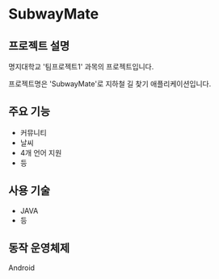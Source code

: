 # SubwayMate
## 프로젝트 설명

명지대학교 '팀프로젝트1' 과목의 프로젝트입니다. 

프로젝트명은 'SubwayMate'로 지하철 길 찾기 애플리케이션입니다.

## 주요 기능
 - 커뮤니티
 - 날씨
 - 4개 언어 지원
 - 등

## 사용 기술
 - JAVA
 - 등
 
 ## 동작 운영체제
 Android
